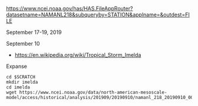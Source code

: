 https://www.ncei.noaa.gov/has/HAS.FileAppRouter?datasetname=NAMANL218&subqueryby=STATION&applname=&outdest=FILE

September 17-19, 2019


September 10
- https://en.wikipedia.org/wiki/Tropical_Storm_Imelda


Expanse
```
cd $SCRATCH
mkdir imelda
cd imelda
wget https://www.ncei.noaa.gov/data/north-american-mesoscale-model/access/historical/analysis/201909/20190910/namanl_218_20190910_0000_000.grb2
